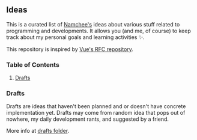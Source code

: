 ## Ideas

This is a curated list of [Namchee's](https://github.com/Namchee) ideas about various stuff related to programming and developments. It allows you (and me, of course) to keep track about my personal goals and learning activities ✨.

This repository is inspired by [Vue's RFC repository](https://github.com/vuejs/rfcs).

### Table of Contents

1. [Drafts](#drafts)

### Drafts

Drafts are ideas that haven't been planned and or doesn't have concrete implementation yet. Drafts may come from random idea that pops out of nowhere, my daily development rants, and suggested by a friend.

More info at [drafts folder](drafts).
